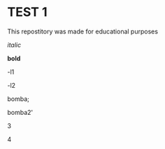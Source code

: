 # TEST 1
This repostitory was made for educational purposes

*italic*

**bold**

-l1

-l2

bomba;

bomba2'

3

4
